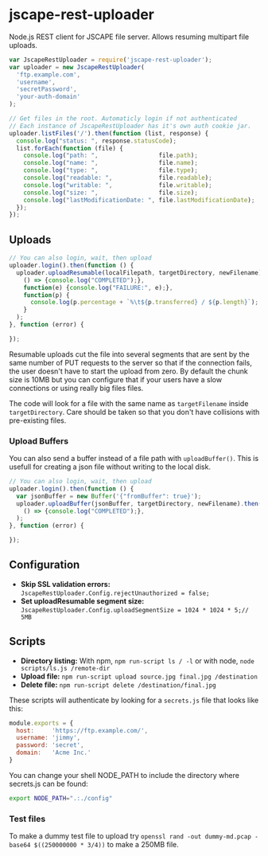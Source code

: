 
# jscape-rest-uploader

Node.js REST client for JSCAPE file server. Allows resuming multipart file uploads.

```javascript
var JscapeRestUploader = require('jscape-rest-uploader');
var uploader = new JscapeRestUploader(
  'ftp.example.com',
  'username',
  'secretPassword',
  'your-auth-domain'
);

// Get files in the root. Automaticly login if not authenticated
// Each instance of JscapeRestUploader has it's own auth cookie jar.
uploader.listFiles('/').then(function (list, response) {
  console.log("status: ", response.statusCode);
  list.forEach(function (file) {
    console.log("path: ",                 file.path);
    console.log("name: ",                 file.name);
    console.log("type: ",                 file.type);
    console.log("readable: ",             file.readable);
    console.log("writable: ",             file.writable);
    console.log("size: ",                 file.size);
    console.log("lastModificationDate: ", file.lastModificationDate);
  });
});

````


## Uploads

```javascript
// You can also login, wait, then upload
uploader.login().then(function () {
  uploader.uploadResumable(localFilepath, targetDirectory, newFilename).then(
    () => {console.log("COMPLETED");},
    function(e) {console.log("FAILURE:", e);},
    function(p) {
      console.log(p.percentage + `%\t${p.transferred} / ${p.length}`);
    }
  );  
}, function (error) {

});

```

Resumable uploads cut the file into several segments that are sent
by the same number of PUT requests to the server so that
if the connection fails, the user doesn't have to start the upload from
zero. By default the chunk size is 10MB but you can configure that if
your users have a slow connections or using really big files files.

The code will look for a file with the same name as
`targetFilename` inside `targetDirectory`. Care should be taken so that you don't have collisions
with pre-existing files.


### Upload Buffers
You can also send a buffer instead of a file path with `uploadBuffer()`. This is usefull for
creating a json file without writing to the local disk.

```javascript
// You can also login, wait, then upload
uploader.login().then(function () {
  var jsonBuffer = new Buffer('{"fromBuffer": true}');
  uploader.uploadBuffer(jsonBuffer, targetDirectory, newFilename).then(
    () => {console.log("COMPLETED");},
  );
}, function (error) {

});

```

## Configuration

* __Skip SSL validation errors:__ `JscapeRestUploader.Config.rejectUnauthorized = false;`
* __Set uploadResumable segment size:__ `JscapeRestUploader.Config.uploadSegmentSize = 1024 * 1024 * 5;// 5MB`



## Scripts

* **Directory listing:** With npm, `npm run-script ls / -l` or with node, `node scripts/ls.js /remote-dir`
* **Upload file:** `npm run-script upload source.jpg final.jpg /destination`
* **Delete file:** `npm run-script delete /destination/final.jpg`

These scripts will authenticate by looking for a `secrets.js` file that looks like this:

```javascript
module.exports = {
  host:     'https://ftp.example.com/',
  username: 'jimmy',
  password: 'secret',
  domain:   'Acme Inc.'
}
```

You can change your shell NODE_PATH to include the directory where secrets.js can be found:

```sh
export NODE_PATH=".:./config"
```

### Test files
To make a dummy test file to upload try `openssl rand -out dummy-md.pcap -base64 $((250000000 * 3/4))` to make a 250MB file.
